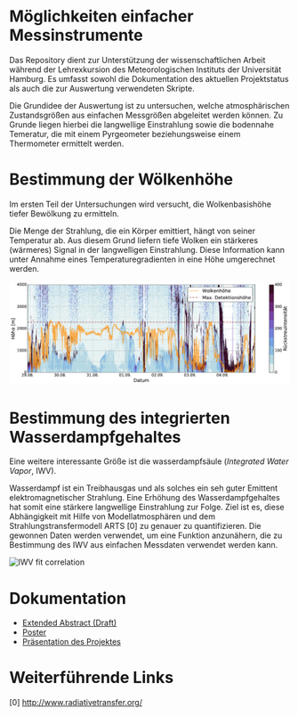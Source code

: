 # Möglichkeiten einfacher Messinstrumente

Das Repository dient zur Unterstützung der wissenschaftlichen Arbeit während
der Lehrexkursion des Meteorologischen Instituts der Universität Hamburg.
Es umfasst sowohl die Dokumentation des aktuellen Projektstatus als auch die
zur Auswertung verwendeten Skripte.

Die Grundidee der Auswertung ist zu untersuchen, welche atmosphärischen
Zustandsgrößen aus einfachen Messgrößen abgeleitet werden können. Zu Grunde
liegen hierbei die langwellige Einstrahlung sowie die bodennahe Temeratur, die
mit einem Pyrgeometer beziehungsweise einem Thermometer ermittelt werden.

# Bestimmung der Wölkenhöhe

Im ersten Teil der Untersuchungen wird versucht, die Wolkenbasishöhe tiefer
Bewölkung zu ermitteln.

Die Menge der Strahlung, die ein Körper emittiert, hängt von seiner Temperatur
ab. Aus diesem Grund liefern tiefe Wolken ein stärkeres (wärmeres) Signal in
der langwelligen Einstrahlung. Diese Information kann unter Annahme
eines Temperaturegradienten in eine Höhe umgerechnet werden.

![Ceilometer profile time series](/doc/presentation/figures/ceilometer.png)

# Bestimmung des integrierten Wasserdampfgehaltes

Eine weitere interessante Größe ist die wasserdampfsäule (*Integrated Water
Vapor*, IWV).

Wasserdampf ist ein Treibhausgas und als solches ein seh guter Emittent
elektromagnetischer Strahlung. Eine Erhöhung des Wasserdampfgehaltes hat somit
eine stärkere langwellige Einstrahlung zur Folge. Ziel ist es, diese
Abhängigkeit mit Hilfe von Modellatmosphären und dem Strahlungstransfermodell
ARTS [0] zu genauer zu quantifizieren. Die gewonnen Daten werden verwendet, um
eine Funktion anzunähern, die zu Bestimmung des IWV aus einfachen Messdaten
verwendet werden kann.

![IWV fit correlation](/doc/abstract/figures/iwv_fit_correlation.png)

# Dokumentation
* [Extended Abstract (Draft)](doc/abstract/LEX2016_Pyrgeometer_Abstract.pdf)
* [Poster](doc/poster/LEX2016_Pyrgeometer_Poster.pdf)
* [Präsentation des Projektes](doc/presentation/LEX2016_Pyrgeometer_Praesentation.pdf)

# Weiterführende Links

[0] http://www.radiativetransfer.org/
